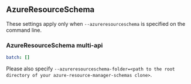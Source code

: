 ## AzureResourceSchema

These settings apply only when `--azureresourceschema` is specified on the command line.

### AzureResourceSchema multi-api

```yaml $(azureresourceschema) && $(multiapi)
batch: []
```

Please also specify `--azureresourceschema-folder=<path to the root directory of your azure-resource-manager-schemas clone>`.
